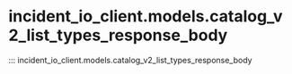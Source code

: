 # incident_io_client.models.catalog_v2_list_types_response_body

::: incident_io_client.models.catalog_v2_list_types_response_body